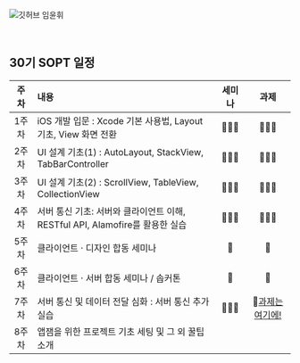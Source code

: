 ![깃허브 임윤휘](https://user-images.githubusercontent.com/61109660/160550404-bf9ae60b-62d4-4701-be76-831d65352a99.png)

<br>

## 30기 SOPT 일정

| 주차 | 내용 | 세미나 | 과제 |
 | :------: | :-------------- |  :---: |:-:|
 | 1주차 | iOS 개발 입문 : Xcode 기본 사용법, Layout 기초, View 화면 전환 | 🙆🏻‍♀️ | 🙆🏻‍♀️ |
 | 2주차 | UI 설계 기초(1) : AutoLayout, StackView, TabBarController | 🙆🏻‍♀️ | 🙆🏻‍♀️ |
 | 3주차 | UI 설계 기초(2) : ScrollView, TableView, CollectionView | 🙆🏻‍♀️ | 🙆🏻‍♀️ |
 | 4주차 | 서버 통신 기초: 서버와 클라이언트 이해, RESTful API, Alamofire를 활용한 실습 | 🙆🏻‍♀️ | 🙆🏻‍♀️ |
 | 5주차 | 클라이언트 · 디자인 합동 세미나 | 🥕 | 🥕 |
 | 6주차 | 클라이언트 · 서버 합동 세미나 / 솝커톤 | 🥕 | 🥕 |
| 7주차 | 서버 통신 및 데이터 전달 심화 : 서버 통신 추가 실습 | 🙆🏻‍♀️ | 📝[과제는 여기에!](https://github.com/30th-THE-SOPT-iOS-Part/LimYunHwi/blob/main/7thTask.md) |
| 8주차 | 앱잼을 위한 프로젝트 기초 세팅 및 그 외 꿀팁 소개 |  |  |




<br>
<br>
